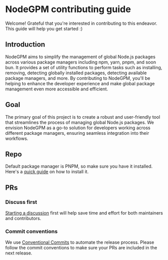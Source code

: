 # NodeGPM contributing guide

Welcome! Grateful that you're interested in contributing to this endeavor. This guide will help you get started :)

## Introduction

NodeGPM aims to simplify the management of global Node.js packages across various package managers including npm, yarn, pnpm, and soon bun. It provides a set of utility functions to perform tasks such as installing, removing, detecting globally installed packages, detecting available package managers, and more. By contributing to NodeGPM, you'll be helping to enhance the developer experience and make global package management even more accessible and efficient.

## Goal

The primary goal of this project is to create a robust and user-friendly tool that streamlines the process of managing global Node.js packages. We envision NodeGPM as a go-to solution for developers working across different package managers, ensuring seamless integration into their workflows.

## Repo

Default package manager is PNPM, so make sure you have it installed. Here's a [quick guide](https://pnpm.io/installation) on how to install it.

## PRs

### Discuss first

[Starting a discussion](https://github.com/adhamfarrag/nodegpm/discussions/new?category=ideas) first will help save time and effort for both maintainers and contributors.

### Commit conventions

We use [Conventional Commits](https://www.conventionalcommits.org/en/v1.0.0/) to automate the release process. Please follow the commit conventions to make sure your PRs are included in the next release.
